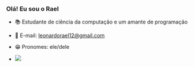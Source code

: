### Olá! Eu sou o Rael

- 📚 Estudante de ciência da computação e um amante de programação
- 📧 E-mail: leonardorael12@gmail.com
- 😁 Pronomes: ele/dele

- <picture>
  <source
    srcset="https://github-readme-stats.vercel.app/api?username=anuraghazra&show_icons=true&theme=dark"
    media="(prefers-color-scheme: dark)"
  />
  <source
    srcset="https://github-readme-stats.vercel.app/api?username=Rael&show_icons=true"
    media="(prefers-color-scheme: light), (prefers-color-scheme: no-preference)"
  <div> 
    <a href="https://instagram.com/raelz1nn" target="_blank"><img src="https://img.shields.io/badge/-Instagram-%23E4405F?style=for-the-badge&logo=instagram&logoColor=white" target="_blank"></a>
 </div> 
